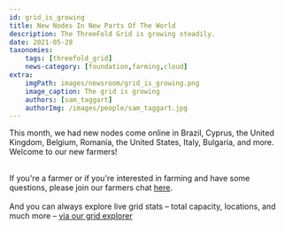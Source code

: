 ```yaml
---
id: grid_is_growing
title: New Nodes In New Parts Of The World
description: The ThreeFold Grid is growing steadily.
date: 2021-05-28
taxonomies:
    tags: [threefold_grid]
    news-category: [foundation,farming,cloud]
extra:
    imgPath: images/newsroom/grid_is_growing.png
    image_caption: The grid is growing
    authors: [sam_taggart]
    authorImg: /images/people/sam_taggart.jpg
---
```


This month, we had new nodes come online in Brazil, Cyprus, the United Kingdom, Belgium, Romania, the United States, Italy, Bulgaria, and more. Welcome to our new farmers!
<br/>
<br/>

If you're a farmer or if you're interested in farming and have some questions, please join our farmers chat [here](https://t.me/threefoldfarmers).
<br/>
<br/>
And you can always explore live grid stats – total capacity, locations, and much more – [via our grid explorer](https://explorer.threefold.io/)
